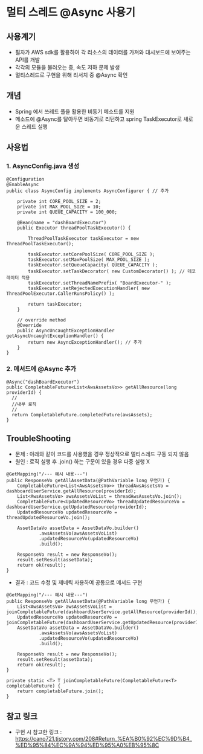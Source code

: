 
# 멀티 스레드 @Async 사용기

## 사용계기
- 필자가 AWS sdk를 활용하여 각 리소스의 데이터를 가져와 대시보드에 보여주는 API를 개발
- 각각의 모듈을 불러오는 중, 속도 저하 문제 발생
- 멀티스레드로 구현을 위해 리서치 중 @Async 확인

## 개념
- Spring 에서 쓰레드 풀을 활용한 비동기 메소드를 지원
- 메소드에 @Async를 달아두면 비동기로 리턴하고 spring TaskExecutor로 새로운 스레드 실행

## 사용법
### 1. AsyncConfig.java 생성
```
@Configuration
@EnableAsync
public class AsyncConfig implements AsyncConfigurer { // 추가

    private int CORE_POOL_SIZE = 2;
    private int MAX_POOL_SIZE = 10;
    private int QUEUE_CAPACITY = 100_000;

    @Bean(name = "dashBoardExecutor")
    public Executor threadPoolTaskExecutor() {

        ThreadPoolTaskExecutor taskExecutor = new ThreadPoolTaskExecutor();

        taskExecutor.setCorePoolSize( CORE_POOL_SIZE );
        taskExecutor.setMaxPoolSize( MAX_POOL_SIZE );
        taskExecutor.setQueueCapacity( QUEUE_CAPACITY );
        taskExecutor.setTaskDecorator( new CustomDecorator() ); // 데코레이터 적용
        taskExecutor.setThreadNamePrefix( "BoardExecutor-" );
        taskExecutor.setRejectedExecutionHandler( new ThreadPoolExecutor.CallerRunsPolicy() );

        return taskExecutor;
    }

    // override method
    @Override
    public AsyncUncaughtExceptionHandler getAsyncUncaughtExceptionHandler() {
        return new AsyncExceptionHandler(); // 추가
    }
}
```

### 2. 메서드에 @Async 추가
```
@Async("dashBoardExecutor")
public CompletableFuture<List<AwsAssetsVo>> getAllResource(long providerId) {
  //
  //내부 로직
  //
  return CompletableFuture.completedFuture(awsAssets);
}
```


## TroubleShooting
- 문제 : 아래와 같이 코드를 사용했을 경우 정상적으로 멀티스레드 구동 되지 않음
- 원인 : 로직 실행 후 .join() 하는 구문이 있을 경우 다중 실행 X
```
@GetMapping("/--- 예시 내용---")
public ResponseVo getAllAssetData(@PathVariable long 무언가) {
    CompletableFuture<List<AwsAssetsVo>> threadAwsAssetsVo = dashboardUserService.getAllResource(providerId);
    List<AwsAssetsVo> awsAssetsVoList = threadAwsAssetsVo.join();
    CompletableFuture<UpdatedResourceVo> threadUpdatedResourceVo = dashboardUserService.getUpdatedResource(providerId);
    UpdatedResourceVo updatedResourceVo = threadUpdatedResourceVo.join();

    AssetDataVo assetData = AssetDataVo.builder()
            .awsAssetsVo(awsAssetsVoList)
            .updatedResourceVo(updatedResourceVo)
            .build();

    ResponseVo result = new ResponseVo();
    result.setResult(assetData);
    return ok(result);
}
```

- 결과 : 코드 수정 및 제네릭 사용하여 공통으로 메서드 구현
```
@GetMapping("/--- 예시 내용---")
public ResponseVo getAllAssetData(@PathVariable long 무언가) {
    List<AwsAssetsVo> awsAssetsVoList = joinCompletableFuture(dashboardUserService.getAllResource(providerId));
    UpdatedResourceVo updatedResourceVo = joinCompletableFuture(dashboardUserService.getUpdatedResource(providerId));
    AssetDataVo assetData = AssetDataVo.builder()
            .awsAssetsVo(awsAssetsVoList)
            .updatedResourceVo(updatedResourceVo)
            .build();

    ResponseVo result = new ResponseVo();
    result.setResult(assetData);
    return ok(result);
}

private static <T> T joinCompletableFuture(CompletableFuture<T> completableFuture) {
    return completableFuture.join();
}
```


## 참고 링크
- 구현 시 참고한 링크 : https://cano721.tistory.com/208#Return_%EA%B0%92%EC%9D%B4_%ED%95%84%EC%9A%94%ED%95%A0%EB%95%8C

